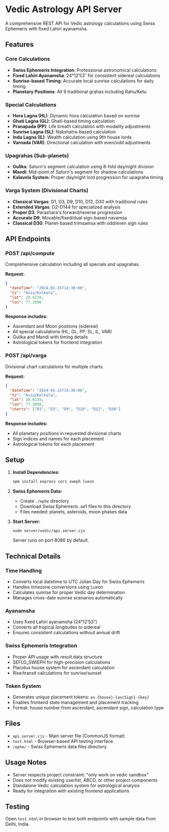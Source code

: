 # Vedic Astrology API Server

A comprehensive REST API for Vedic astrology calculations using Swiss Ephemeris with fixed Lahiri ayanamsha.

## Features

### Core Calculations
- **Swiss Ephemeris Integration**: Professional astronomical calculations
- **Fixed Lahiri Ayanamsha**: 24°12′53″ for consistent sidereal calculations
- **Sunrise-based Timing**: Accurate local sunrise calculations for daily timing
- **Planetary Positions**: All 9 traditional grahas including Rahu/Ketu

### Special Calculations
- **Hora Lagna (HL)**: Dynamic hora calculation based on sunrise
- **Ghati Lagna (GL)**: Ghati-based timing calculation  
- **Pranapada (PP)**: Life breath calculation with modality adjustments
- **Sunrise Lagna (SL)**: Nakshatra-based calculation
- **Indu Lagna (IL)**: Wealth calculation using 9th house lords
- **Varnada (VAR)**: Directional calculation with even/odd adjustments

### Upagrahas (Sub-planets)
- **Gulika**: Saturn's segment calculation using 8-fold day/night division
- **Mandi**: Mid-point of Saturn's segment for shadow calculations
- **Kalavela System**: Proper day/night lord progression for upagraha timing

### Varga System (Divisional Charts)
- **Classical Vargas**: D1, D3, D9, D10, D12, D30 with traditional rules
- **Extended Vargas**: D2-D144 for specialized analysis
- **Proper D3**: Parashara's forward/reverse progression
- **Accurate D9**: Movable/fixed/dual sign-based navamsa
- **Classical D30**: Planet-based trimsamsa with odd/even sign rules

## API Endpoints

### POST /api/compute
Comprehensive calculation including all specials and upagrahas.

**Request:**
```json
{
  "dateTime": "2024-01-15T14:30:00",
  "tz": "Asia/Kolkata",
  "lat": 28.6139,
  "lon": 77.2090
}
```

**Response includes:**
- Ascendant and Moon positions (sidereal)
- All special calculations (HL, GL, PP, SL, IL, VAR)
- Gulika and Mandi with timing details
- Astrological tokens for frontend integration

### POST /api/varga
Divisional chart calculations for multiple charts.

**Request:**
```json
{
  "dateTime": "2024-01-15T14:30:00", 
  "tz": "Asia/Kolkata",
  "lat": 28.6139,
  "lon": 77.2090,
  "charts": ["D1", "D3", "D9", "D10", "D12", "D30"]
}
```

**Response includes:**
- All planetary positions in requested divisional charts
- Sign indices and names for each placement
- Astrological tokens for each placement

## Setup

1. **Install Dependencies:**
   ```bash
   npm install express cors sweph luxon
   ```

2. **Swiss Ephemeris Data:**
   - Create `./ephe` directory
   - Download Swiss Ephemeris .se1 files to this directory
   - Files needed: planets, asteroids, moon phases data

3. **Start Server:**
   ```bash
   node server/vedic/api.server.cjs
   ```
   Server runs on port 8086 by default.

## Technical Details

### Time Handling
- Converts local datetime to UTC Julian Day for Swiss Ephemeris
- Handles timezone conversions using Luxon
- Calculates sunrise for proper Vedic day determination
- Manages cross-date sunrise scenarios automatically

### Ayanamsha
- Uses fixed Lahiri ayanamsha (24°12′53″) 
- Converts all tropical longitudes to sidereal
- Ensures consistent calculations without annual drift

### Swiss Ephemeris Integration
- Proper API usage with result.data structure
- SEFLG_SWIEPH for high-precision calculations
- Placidus house system for ascendant calculation
- Rise/transit calculations for sunrise/sunset

### Token System
- Generates unique placement tokens: `as-{house}-{ascSign}-{key}`
- Enables frontend state management and placement tracking
- Format: house number from ascendant, ascendant sign, calculation type

## Files

- `api.server.cjs` - Main server file (CommonJS format)
- `test.html` - Browser-based API testing interface
- `/ephe/` - Swiss Ephemeris data files directory

## Usage Notes

- Server respects project constraint: "only work on vedic sandbox"
- Does not modify existing userlist, ABCD, or other project components
- Standalone Vedic calculation system for astrological analysis
- Ready for integration with existing frontend applications

## Testing

Open `test.html` in browser to test both endpoints with sample data from Delhi, India.
